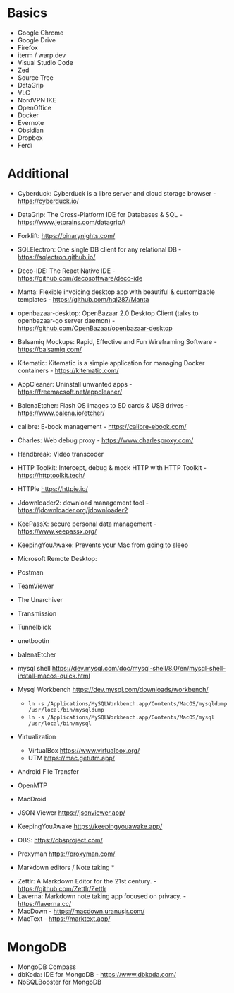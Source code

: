 # Basics

- Google Chrome
- Google Drive
- Firefox
- iterm / warp.dev
- Visual Studio Code
- Zed
- Source Tree
- DataGrip
- VLC
- NordVPN IKE
- OpenOffice
- Docker
- Evernote
- Obsidian
- Dropbox
- Ferdi

# Additional

- Cyberduck: Cyberduck is a libre server and cloud storage browser - https://cyberduck.io/
- DataGrip: The Cross-Platform IDE for Databases & SQL - https://www.jetbrains.com/datagrip/\
- Forklift: https://binarynights.com/
- SQLElectron: One single DB client for any relational DB - https://sqlectron.github.io/
- Deco-IDE: The React Native IDE - https://github.com/decosoftware/deco-ide
- Manta: Flexible invoicing desktop app with beautiful & customizable templates - https://github.com/hql287/Manta
- openbazaar-desktop: OpenBazaar 2.0 Desktop Client (talks to openbazaar-go server daemon) - https://github.com/OpenBazaar/openbazaar-desktop
- Balsamiq Mockups: Rapid, Effective and Fun Wireframing Software - https://balsamiq.com/
- Kitematic: Kitematic is a simple application for managing Docker containers - https://kitematic.com/
- AppCleaner: Uninstall unwanted apps - https://freemacsoft.net/appcleaner/
- BalenaEtcher: Flash OS images to SD cards & USB drives - https://www.balena.io/etcher/
- calibre: E-book management - https://calibre-ebook.com/
- Charles: Web debug proxy - https://www.charlesproxy.com/
- Handbreak: Video transcoder
- HTTP Toolkit: Intercept, debug & mock HTTP with HTTP Toolkit - https://httptoolkit.tech/
- HTTPie https://httpie.io/
- Jdownloader2: download management tool  - https://jdownloader.org/jdownloader2
- KeePassX: secure personal data management - https://www.keepassx.org/
- KeepingYouAwake: Prevents your Mac from going to sleep
- Microsoft Remote Desktop:
- Postman
- TeamViewer
- The Unarchiver
- Transmission
- Tunnelblick
- unetbootin
- balenaEtcher
- mysql shell https://dev.mysql.com/doc/mysql-shell/8.0/en/mysql-shell-install-macos-quick.html
- Mysql Workbench https://dev.mysql.com/downloads/workbench/
  - `ln -s /Applications/MySQLWorkbench.app/Contents/MacOS/mysqldump /usr/local/bin/mysqldump`
  - `ln -s /Applications/MySQLWorkbench.app/Contents/MacOS/mysql /usr/local/bin/mysql`
- Virtualization
  - VirtualBox https://www.virtualbox.org/
  - UTM https://mac.getutm.app/
 
- Android File Transfer
- OpenMTP
- MacDroid

- JSON Viewer https://jsonviewer.app/
- KeepingYouAwake https://keepingyouawake.app/
- OBS: https://obsproject.com/
- Proxyman https://proxyman.com/

* Markdown editors / Note taking *

- Zettlr: A Markdown Editor for the 21st century. - https://github.com/Zettlr/Zettlr
- Laverna: Markdown note taking app focused on privacy. - https://laverna.cc/
- MacDown - https://macdown.uranusjr.com/ 
- MacText - https://marktext.app/

# MongoDB

- MongoDB Compass
- dbKoda:  IDE for MongoDB - https://www.dbkoda.com/
- NoSQLBooster for MongoDB
